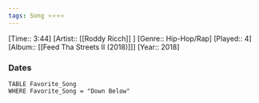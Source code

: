 ```yaml
---
tags: Song ⭐⭐⭐⭐ 
---
```

[Time:: 3:44]
[Artist:: [[Roddy Ricch]] ]
[Genre:: Hip-Hop/Rap]
[Played:: 4]
[Album:: [[Feed Tha Streets II (2018)]]]
[Year:: 2018]
### Dates
````dataview
TABLE Favorite_Song
WHERE Favorite_Song = "Down Below"
````